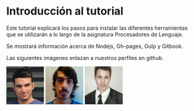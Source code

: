 # Introducción al tutorial
Este tutorial explicará los pasos para instalar las diferentes herramientas que se utilizarán a lo largo de la asignatura Procesadores de Lenguaje.

Se mostrará información acerca de Nodejs, Gh-pages, Gulp y Gitbook.

Las siguientes imágenes enlazan a nuestros perfiles en github.

[![](/assets/airam.png)](https://github.com/AiramNavas)  [![](/assets/jorge.jpg)](https://github.com/Ediolot)  [![](/assets/kevin.png)](https://github.com/alu0100880625)


